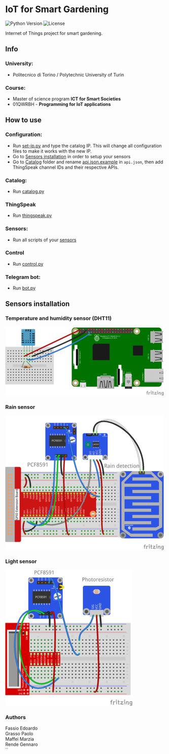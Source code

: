 # IoT for Smart Gardening
![Python Version](https://img.shields.io/badge/Python-3-informational)
![License](https://img.shields.io/badge/License-GPL--3-blue)

Internet of Things project for smart gardening.
## Info
### University:
* Politecnico di Torino / Polytechnic University of Turin
### Course:
* Master of science program **ICT for Smart Societies**
* 01QWRBH - **Programming for IoT applications**
## How to use
### Configuration:
* Run [set-ip.py](https://github.com/iotprojectMPEG/mainproject/blob/master/set-ip.py) and type the catalog IP. This will change all configuration files to make it works with the new IP.
* Go to [Sensors installation](https://github.com/iotprojectMPEG/mainproject/blob/master/README.md#sensors-installation) in order to setup your sensors
* Go to [Catalog](https://github.com/iotprojectMPEG/mainproject/tree/master/catalog) folder and rename [api.json.example](https://github.com/iotprojectMPEG/mainproject/blob/master/catalog/api.json.example) in ``api.json``, then add ThingSpeak channel IDs and their respective APIs.

### Catalog:
* Run [catalog.py](https://github.com/iotprojectMPEG/mainproject/tree/master/catalog)

### ThingSpeak
* Run [thingspeak.py](https://github.com/iotprojectMPEG/mainproject/tree/master/thingspeak)

### Sensors:
* Run all scripts of your [sensors](https://github.com/iotprojectMPEG/mainproject/tree/master/sensors)

### Control
* Run [control.py](https://github.com/iotprojectMPEG/mainproject/tree/master/control)

### Telegram bot:
* Run [bot.py](https://github.com/iotprojectMPEG/mainproject/tree/master/telegram-bot)


## Sensors installation
### Temperature and humidity sensor (DHT11)
<img src="https://github.com/iotprojectMPEG/mainproject/blob/master/sensors/images/dht11.png" width="500" />

### Rain sensor
<img src="https://github.com/iotprojectMPEG/mainproject/blob/master/sensors/images/rain.jpg" width="500" />

### Light sensor
<img src="https://github.com/iotprojectMPEG/mainproject/blob/master/sensors/images/light.jpg" width="400" /> 


### Authors
Fassio Edoardo  
Grasso Paolo  
Maffei Marzia  
Rende Gennaro  
``
